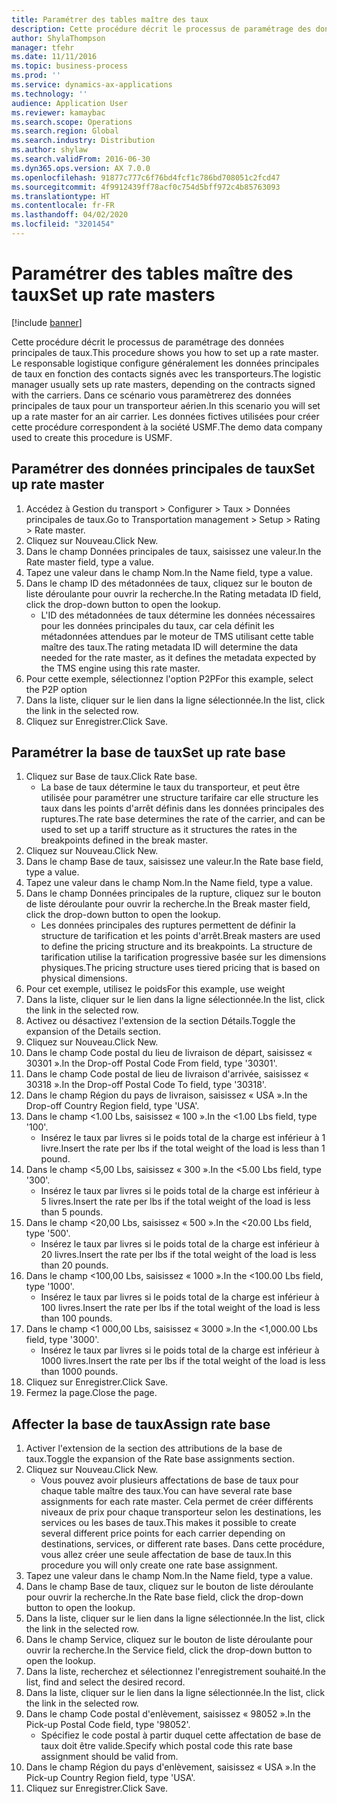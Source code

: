```yaml
---
title: Paramétrer des tables maître des taux
description: Cette procédure décrit le processus de paramétrage des données principales de taux.
author: ShylaThompson
manager: tfehr
ms.date: 11/11/2016
ms.topic: business-process
ms.prod: ''
ms.service: dynamics-ax-applications
ms.technology: ''
audience: Application User
ms.reviewer: kamaybac
ms.search.scope: Operations
ms.search.region: Global
ms.search.industry: Distribution
ms.author: shylaw
ms.search.validFrom: 2016-06-30
ms.dyn365.ops.version: AX 7.0.0
ms.openlocfilehash: 91877c777c6f76bd4fcf1c786bd708051c2fcd47
ms.sourcegitcommit: 4f9912439ff78acf0c754d5bff972c4b85763093
ms.translationtype: HT
ms.contentlocale: fr-FR
ms.lasthandoff: 04/02/2020
ms.locfileid: "3201454"
---
```

# <a name="set-up-rate-masters"></a><span data-ttu-id="7714f-103">Paramétrer des tables maître des taux</span><span class="sxs-lookup"><span data-stu-id="7714f-103">Set up rate masters</span></span>

[!include [banner](../../includes/banner.md)]

<span data-ttu-id="7714f-104">Cette procédure décrit le processus de paramétrage des données principales de taux.</span><span class="sxs-lookup"><span data-stu-id="7714f-104">This procedure shows you how to set up a rate master.</span></span> <span data-ttu-id="7714f-105">Le responsable logistique configure généralement les données principales de taux en fonction des contacts signés avec les transporteurs.</span><span class="sxs-lookup"><span data-stu-id="7714f-105">The logistic manager usually sets up rate masters, depending on the contracts signed with the carriers.</span></span> <span data-ttu-id="7714f-106">Dans ce scénario vous paramètrerez des données principales de taux pour un transporteur aérien.</span><span class="sxs-lookup"><span data-stu-id="7714f-106">In this scenario you will set up a rate master for an air carrier.</span></span> <span data-ttu-id="7714f-107">Les données fictives utilisées pour créer cette procédure correspondent à la société USMF.</span><span class="sxs-lookup"><span data-stu-id="7714f-107">The demo data company used to create this procedure is USMF.</span></span>


## <a name="set-up-rate-master"></a><span data-ttu-id="7714f-108">Paramétrer des données principales de taux</span><span class="sxs-lookup"><span data-stu-id="7714f-108">Set up rate master</span></span>
1. <span data-ttu-id="7714f-109">Accédez à Gestion du transport > Configurer > Taux > Données principales de taux.</span><span class="sxs-lookup"><span data-stu-id="7714f-109">Go to Transportation management > Setup > Rating > Rate master.</span></span>
2. <span data-ttu-id="7714f-110">Cliquez sur Nouveau.</span><span class="sxs-lookup"><span data-stu-id="7714f-110">Click New.</span></span>
3. <span data-ttu-id="7714f-111">Dans le champ Données principales de taux, saisissez une valeur.</span><span class="sxs-lookup"><span data-stu-id="7714f-111">In the Rate master field, type a value.</span></span>
4. <span data-ttu-id="7714f-112">Tapez une valeur dans le champ Nom.</span><span class="sxs-lookup"><span data-stu-id="7714f-112">In the Name field, type a value.</span></span>
5. <span data-ttu-id="7714f-113">Dans le champ ID des métadonnées de taux, cliquez sur le bouton de liste déroulante pour ouvrir la recherche.</span><span class="sxs-lookup"><span data-stu-id="7714f-113">In the Rating metadata ID field, click the drop-down button to open the lookup.</span></span>
    * <span data-ttu-id="7714f-114">L'ID des métadonnées de taux détermine les données nécessaires pour les données principales du taux, car cela définit les métadonnées attendues par le moteur de TMS utilisant cette table maître des taux.</span><span class="sxs-lookup"><span data-stu-id="7714f-114">The rating metadata ID will determine the data needed for the rate master, as it defines the metadata expected by the TMS engine using this rate master.</span></span>  
6. <span data-ttu-id="7714f-115">Pour cette exemple, sélectionnez l'option P2P</span><span class="sxs-lookup"><span data-stu-id="7714f-115">For this example, select the P2P option</span></span>
7. <span data-ttu-id="7714f-116">Dans la liste, cliquer sur le lien dans la ligne sélectionnée.</span><span class="sxs-lookup"><span data-stu-id="7714f-116">In the list, click the link in the selected row.</span></span>
8. <span data-ttu-id="7714f-117">Cliquez sur Enregistrer.</span><span class="sxs-lookup"><span data-stu-id="7714f-117">Click Save.</span></span>

## <a name="set-up-rate-base"></a><span data-ttu-id="7714f-118">Paramétrer la base de taux</span><span class="sxs-lookup"><span data-stu-id="7714f-118">Set up rate base</span></span>
1. <span data-ttu-id="7714f-119">Cliquez sur Base de taux.</span><span class="sxs-lookup"><span data-stu-id="7714f-119">Click Rate base.</span></span>
    * <span data-ttu-id="7714f-120">La base de taux détermine le taux du transporteur, et peut être utilisée pour paramétrer une structure tarifaire car elle structure les taux dans les points d'arrêt définis dans les données principales des ruptures.</span><span class="sxs-lookup"><span data-stu-id="7714f-120">The rate base determines the rate of the carrier, and can be used to set up a tariff structure as it structures the rates in the breakpoints defined in the break master.</span></span>  
2. <span data-ttu-id="7714f-121">Cliquez sur Nouveau.</span><span class="sxs-lookup"><span data-stu-id="7714f-121">Click New.</span></span>
3. <span data-ttu-id="7714f-122">Dans le champ Base de taux, saisissez une valeur.</span><span class="sxs-lookup"><span data-stu-id="7714f-122">In the Rate base field, type a value.</span></span>
4. <span data-ttu-id="7714f-123">Tapez une valeur dans le champ Nom.</span><span class="sxs-lookup"><span data-stu-id="7714f-123">In the Name field, type a value.</span></span>
5. <span data-ttu-id="7714f-124">Dans le champ Données principales de la rupture, cliquez sur le bouton de liste déroulante pour ouvrir la recherche.</span><span class="sxs-lookup"><span data-stu-id="7714f-124">In the Break master field, click the drop-down button to open the lookup.</span></span>
    * <span data-ttu-id="7714f-125">Les données principales des ruptures permettent de définir la structure de tarification et les points d'arrêt.</span><span class="sxs-lookup"><span data-stu-id="7714f-125">Break masters are used to define the pricing structure and its breakpoints.</span></span> <span data-ttu-id="7714f-126">La structure de tarification utilise la tarification progressive basée sur les dimensions physiques.</span><span class="sxs-lookup"><span data-stu-id="7714f-126">The pricing structure uses tiered pricing that is based on physical dimensions.</span></span>  
6. <span data-ttu-id="7714f-127">Pour cet exemple, utilisez le poids</span><span class="sxs-lookup"><span data-stu-id="7714f-127">For this example, use weight</span></span>
7. <span data-ttu-id="7714f-128">Dans la liste, cliquer sur le lien dans la ligne sélectionnée.</span><span class="sxs-lookup"><span data-stu-id="7714f-128">In the list, click the link in the selected row.</span></span>
8. <span data-ttu-id="7714f-129">Activez ou désactivez l'extension de la section Détails.</span><span class="sxs-lookup"><span data-stu-id="7714f-129">Toggle the expansion of the Details section.</span></span>
9. <span data-ttu-id="7714f-130">Cliquez sur Nouveau.</span><span class="sxs-lookup"><span data-stu-id="7714f-130">Click New.</span></span>
10. <span data-ttu-id="7714f-131">Dans le champ Code postal du lieu de livraison de départ, saisissez « 30301 ».</span><span class="sxs-lookup"><span data-stu-id="7714f-131">In the Drop-off Postal Code From field, type '30301'.</span></span>
11. <span data-ttu-id="7714f-132">Dans le champ Code postal de lieu de livraison d'arrivée, saisissez « 30318 ».</span><span class="sxs-lookup"><span data-stu-id="7714f-132">In the Drop-off Postal Code To field, type '30318'.</span></span>
12. <span data-ttu-id="7714f-133">Dans le champ Région du pays de livraison, saisissez « USA ».</span><span class="sxs-lookup"><span data-stu-id="7714f-133">In the Drop-off Country Region field, type 'USA'.</span></span>
13. <span data-ttu-id="7714f-134">Dans le champ <1.00 Lbs, saisissez « 100 ».</span><span class="sxs-lookup"><span data-stu-id="7714f-134">In the <1.00 Lbs field, type '100'.</span></span>
    * <span data-ttu-id="7714f-135">Insérez le taux par livres si le poids total de la charge est inférieur à 1 livre.</span><span class="sxs-lookup"><span data-stu-id="7714f-135">Insert the rate per lbs if the total weight of the load is less than 1 pound.</span></span>  
14. <span data-ttu-id="7714f-136">Dans le champ <5,00 Lbs, saisissez « 300 ».</span><span class="sxs-lookup"><span data-stu-id="7714f-136">In the <5.00 Lbs field, type '300'.</span></span>
    * <span data-ttu-id="7714f-137">Insérez le taux par livres si le poids total de la charge est inférieur à 5 livres.</span><span class="sxs-lookup"><span data-stu-id="7714f-137">Insert the rate per lbs if the total weight of the load is less than 5 pounds.</span></span>  
15. <span data-ttu-id="7714f-138">Dans le champ <20,00 Lbs, saisissez « 500 ».</span><span class="sxs-lookup"><span data-stu-id="7714f-138">In the <20.00 Lbs field, type '500'.</span></span>
    * <span data-ttu-id="7714f-139">Insérez le taux par livres si le poids total de la charge est inférieur à 20 livres.</span><span class="sxs-lookup"><span data-stu-id="7714f-139">Insert the rate per lbs if the total weight of the load is less than 20 pounds.</span></span>  
16. <span data-ttu-id="7714f-140">Dans le champ <100,00 Lbs, saisissez « 1000 ».</span><span class="sxs-lookup"><span data-stu-id="7714f-140">In the <100.00 Lbs field, type '1000'.</span></span>
    * <span data-ttu-id="7714f-141">Insérez le taux par livres si le poids total de la charge est inférieur à 100 livres.</span><span class="sxs-lookup"><span data-stu-id="7714f-141">Insert the rate per lbs if the total weight of the load is less than 100 pounds.</span></span>  
17. <span data-ttu-id="7714f-142">Dans le champ <1 000,00 Lbs, saisissez « 3000 ».</span><span class="sxs-lookup"><span data-stu-id="7714f-142">In the <1,000.00 Lbs field, type '3000'.</span></span>
    * <span data-ttu-id="7714f-143">Insérez le taux par livres si le poids total de la charge est inférieur à 1000 livres.</span><span class="sxs-lookup"><span data-stu-id="7714f-143">Insert the rate per lbs if the total weight of the load is less than 1000 pounds.</span></span>  
18. <span data-ttu-id="7714f-144">Cliquez sur Enregistrer.</span><span class="sxs-lookup"><span data-stu-id="7714f-144">Click Save.</span></span>
19. <span data-ttu-id="7714f-145">Fermez la page.</span><span class="sxs-lookup"><span data-stu-id="7714f-145">Close the page.</span></span>

## <a name="assign-rate-base"></a><span data-ttu-id="7714f-146">Affecter la base de taux</span><span class="sxs-lookup"><span data-stu-id="7714f-146">Assign rate base</span></span>
1. <span data-ttu-id="7714f-147">Activer l'extension de la section des attributions de la base de taux.</span><span class="sxs-lookup"><span data-stu-id="7714f-147">Toggle the expansion of the Rate base assignments section.</span></span>
2. <span data-ttu-id="7714f-148">Cliquez sur Nouveau.</span><span class="sxs-lookup"><span data-stu-id="7714f-148">Click New.</span></span>
    * <span data-ttu-id="7714f-149">Vous pouvez avoir plusieurs affectations de base de taux pour chaque table maître des taux.</span><span class="sxs-lookup"><span data-stu-id="7714f-149">You can have several rate base assignments for each rate master.</span></span> <span data-ttu-id="7714f-150">Cela permet de créer différents niveaux de prix pour chaque transporteur selon les destinations, les services ou les bases de taux.</span><span class="sxs-lookup"><span data-stu-id="7714f-150">This makes it possible to create several different price points for each carrier depending on destinations, services, or different rate bases.</span></span> <span data-ttu-id="7714f-151">Dans cette procédure, vous allez créer une seule affectation de base de taux.</span><span class="sxs-lookup"><span data-stu-id="7714f-151">In this procedure you will only create one rate base assignment.</span></span>  
3. <span data-ttu-id="7714f-152">Tapez une valeur dans le champ Nom.</span><span class="sxs-lookup"><span data-stu-id="7714f-152">In the Name field, type a value.</span></span>
4. <span data-ttu-id="7714f-153">Dans le champ Base de taux, cliquez sur le bouton de liste déroulante pour ouvrir la recherche.</span><span class="sxs-lookup"><span data-stu-id="7714f-153">In the Rate base field, click the drop-down button to open the lookup.</span></span>
5. <span data-ttu-id="7714f-154">Dans la liste, cliquer sur le lien dans la ligne sélectionnée.</span><span class="sxs-lookup"><span data-stu-id="7714f-154">In the list, click the link in the selected row.</span></span>
6. <span data-ttu-id="7714f-155">Dans le champ Service, cliquez sur le bouton de liste déroulante pour ouvrir la recherche.</span><span class="sxs-lookup"><span data-stu-id="7714f-155">In the Service field, click the drop-down button to open the lookup.</span></span>
7. <span data-ttu-id="7714f-156">Dans la liste, recherchez et sélectionnez l'enregistrement souhaité.</span><span class="sxs-lookup"><span data-stu-id="7714f-156">In the list, find and select the desired record.</span></span>
8. <span data-ttu-id="7714f-157">Dans la liste, cliquer sur le lien dans la ligne sélectionnée.</span><span class="sxs-lookup"><span data-stu-id="7714f-157">In the list, click the link in the selected row.</span></span>
9. <span data-ttu-id="7714f-158">Dans le champ Code postal d'enlèvement, saisissez « 98052 ».</span><span class="sxs-lookup"><span data-stu-id="7714f-158">In the Pick-up Postal Code field, type '98052'.</span></span>
    * <span data-ttu-id="7714f-159">Spécifiez le code postal à partir duquel cette affectation de base de taux doit être valide.</span><span class="sxs-lookup"><span data-stu-id="7714f-159">Specify which postal code this rate base assignment should be valid from.</span></span>    
10. <span data-ttu-id="7714f-160">Dans le champ Région du pays d'enlèvement, saisissez « USA ».</span><span class="sxs-lookup"><span data-stu-id="7714f-160">In the Pick-up Country Region field, type 'USA'.</span></span>
11. <span data-ttu-id="7714f-161">Cliquez sur Enregistrer.</span><span class="sxs-lookup"><span data-stu-id="7714f-161">Click Save.</span></span>


